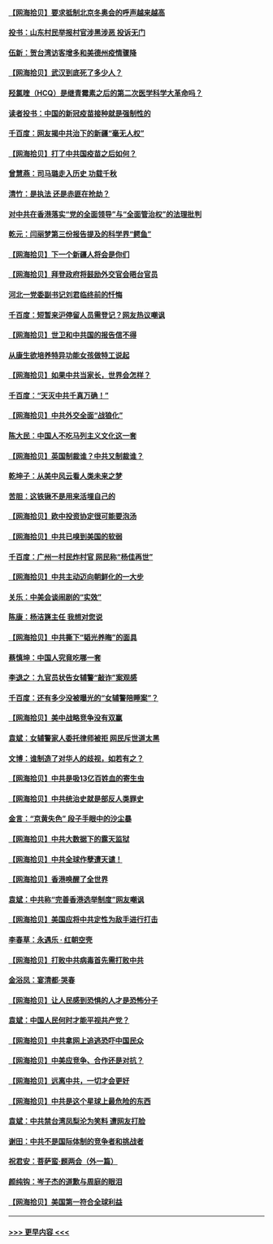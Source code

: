 #### [【网海拾贝】要求抵制北京冬奥会的呼声越来越高](../pages/nsc993/n12868962.md?t=04110702) 
#### [投书：山东村民举报村官涉黑涉恶 投诉无门](../pages/nsc993/n12869726.md?t=04110702) 
#### [伍新：贺台湾访客增多和美德州疫情骤降](../pages/nsc993/n12865651.md?t=04110702) 
#### [【网海拾贝】武汉到底死了多少人？](../pages/nsc993/n12863707.md?t=04110702) 
#### [羟氯喹（HCQ）是继青霉素之后的第二次医学科学大革命吗？](../pages/nsc993/n12638564.md?t=04110702) 
#### [读者投书：中国的新冠疫苗接种就是强制性的](../pages/nsc993/n12859932.md?t=04110702) 
#### [千百度：网友揭中共治下的新疆“毫无人权”](../pages/nsc993/n12858385.md?t=04110702) 
#### [【网海拾贝】打了中共国疫苗之后如何？](../pages/nsc993/n12857866.md?t=04110702) 
#### [曾慧燕：司马璐走入历史 功载千秋](../pages/nsc993/n12856996.md?t=04110702) 
#### [清竹：是执法 还是赤匪在抢劫？](../pages/nsc993/n12856952.md?t=04110702) 
#### [对中共在香港落实“党的全面领导”与“全面管治权”的法理批判](../pages/nsc993/n12856929.md?t=04110702) 
#### [乾元：闫丽梦第三份报告提及的科学界“鳄鱼”](../pages/nsc993/n12855985.md?t=04110702) 
#### [【网海拾贝】下一个新疆人将会是你们](../pages/nsc993/n12855864.md?t=04110702) 
#### [【网海拾贝】拜登政府将鼓励外交官会晤台官员](../pages/nsc993/n12853615.md?t=04110702) 
#### [河北一党委副书记刘君临终前的忏悔](../pages/nsc993/n12849420.md?t=04110702) 
#### [千百度：短暂来沪停留人员需登记？网友热议嘲讽](../pages/nsc993/n12853497.md?t=04110702) 
#### [【网海拾贝】世卫和中共国的报告信不得](../pages/nsc993/n12850902.md?t=04110702) 
#### [从康生欲培养特异功能女孩做特工说起](../pages/nsc993/n12849289.md?t=04110702) 
#### [【网海拾贝】如果中共当家长，世界会怎样？](../pages/nsc993/n12848436.md?t=04110702) 
#### [千百度：“天灭中共千真万确！”](../pages/nsc993/n12845659.md?t=04110702) 
#### [【网海拾贝】中共外交全面“战狼化”](../pages/nsc993/n12845607.md?t=04110702) 
#### [陈大民：中国人不吃马列主义文化这一套](../pages/nsc993/n12842496.md?t=04110702) 
#### [【网海拾贝】英国制裁谁？中共又制裁谁？](../pages/nsc993/n12840909.md?t=04110702) 
#### [乾坤子：从美中风云看人类未来之梦](../pages/nsc993/n12840590.md?t=04110702) 
#### [苦胆：这铁锹不是用来活埋自己的](../pages/nsc993/n12839512.md?t=04110702) 
#### [【网海拾贝】欧中投资协定很可能要泡汤](../pages/nsc993/n12835122.md?t=04110702) 
#### [【网海拾贝】中共已嗅到美国的软弱](../pages/nsc993/n12832411.md?t=04110702) 
#### [千百度：广州一村民炸村官 网民称“杨佳再世”](../pages/nsc993/n12832380.md?t=04110702) 
#### [【网海拾贝】中共主动迈向朝鲜化的一大步](../pages/nsc993/n12829887.md?t=04110702) 
#### [关乐：中美会谈闹剧的“实效”](../pages/nsc993/n12826698.md?t=04110702) 
#### [陈康：杨洁篪主任  我想对您说](../pages/nsc993/n12826609.md?t=04110702) 
#### [【网海拾贝】中共撕下“韬光养晦”的面具](../pages/nsc993/n12826459.md?t=04110702) 
#### [蔡慎坤：中国人究竟吃哪一套](../pages/nsc993/n12826010.md?t=04110702) 
#### [李退之：九官员状告女辅警“敲诈”案观感](../pages/nsc993/n12823984.md?t=04110702) 
#### [千百度：还有多少没被曝光的“女辅警陪睡案”？](../pages/nsc993/n12822136.md?t=04110702) 
#### [【网海拾贝】美中战略竞争没有双赢](../pages/nsc993/n12822105.md?t=04110702) 
#### [袁斌：女辅警家人委托律师被拒 网民斥世道太黑](../pages/nsc993/n12822004.md?t=04110702) 
#### [文博：谁制造了对华人的歧视，如若有之？](../pages/nsc993/n12821635.md?t=04110702) 
#### [【网海拾贝】中共是吸13亿百姓血的寄生虫](../pages/nsc993/n12819191.md?t=04110702) 
#### [【网海拾贝】中共统治史就是部反人类罪史](../pages/nsc993/n12816738.md?t=04110702) 
#### [金言：“京黄失色” 段子手眼中的沙尘暴](../pages/nsc993/n12815700.md?t=04110702) 
#### [【网海拾贝】中共大数据下的露天监狱](../pages/nsc993/n12811075.md?t=04110702) 
#### [【网海拾贝】中共全球作孽遭天谴！](../pages/nsc993/n12810258.md?t=04110702) 
#### [【网海拾贝】香港唤醒了全世界](../pages/nsc993/n12809100.md?t=04110702) 
#### [袁斌：中共称“完善香港选举制度”网友嘲讽](../pages/nsc993/n12808994.md?t=04110702) 
#### [【网海拾贝】美国应将中共定性为敌手进行打击](../pages/nsc993/n12806870.md?t=04110702) 
#### [李春草：永遇乐 · 红朝空壳](../pages/nsc993/n12805365.md?t=04110702) 
#### [【网海拾贝】打败中共病毒首先需打败中共](../pages/nsc993/n12803930.md?t=04110702) 
#### [金浴凤：宴清都‧哭春](../pages/nsc993/n12801601.md?t=04110702) 
#### [【网海拾贝】让人民感到恐惧的人才是恐怖分子](../pages/nsc993/n12799347.md?t=04110702) 
#### [袁斌：中国人民何时才能平视共产党？](../pages/nsc993/n12799306.md?t=04110702) 
#### [【网海拾贝】中共拿网上追逃恐吓中国民众](../pages/nsc993/n12796905.md?t=04110702) 
#### [【网海拾贝】中美应竞争、合作还是对抗？](../pages/nsc993/n12794675.md?t=04110702) 
#### [【网海拾贝】远离中共，一切才会更好](../pages/nsc993/n12793572.md?t=04110702) 
#### [【网海拾贝】中共是这个星球上最危险的东西](../pages/nsc993/n12791400.md?t=04110702) 
#### [袁斌：中共禁台湾凤梨沦为笑料 遭网友打脸](../pages/nsc993/n12791335.md?t=04110702) 
#### [谢田：中共不是国际体制的竞争者和挑战者](../pages/nsc993/n12791212.md?t=04110702) 
#### [祝君安：菩萨蛮·题两会（外一篇）](../pages/nsc993/n12786801.md?t=04110702) 
#### [颜纯钩：岑子杰的道歉与周庭的眼泪](../pages/nsc993/n12786775.md?t=04110702) 
#### [【网海拾贝】美国第一符合全球利益](../pages/nsc993/n12786666.md?t=04110702) 

----
#### [ >>> 更早内容 <<< ](../indexes/nsc993-earlier.md)
